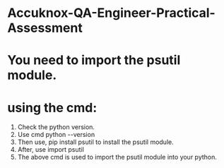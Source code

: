 # Accuknox-QA-Engineer-Practical-Assessment
# You need to import the psutil module.
# using the cmd: 
1. Check the python version.
2. Use cmd python --version
3. Then use, pip install psutil to install the psutil module.
4. After, use import psutil
5. The above cmd is used to import the psutil module into your python.
